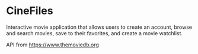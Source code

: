 # CineFiles

Interactive movie application that allows users to create an account, browse and search movies, save to their favorites, and create a movie watchlist.

API from https://www.themoviedb.org
